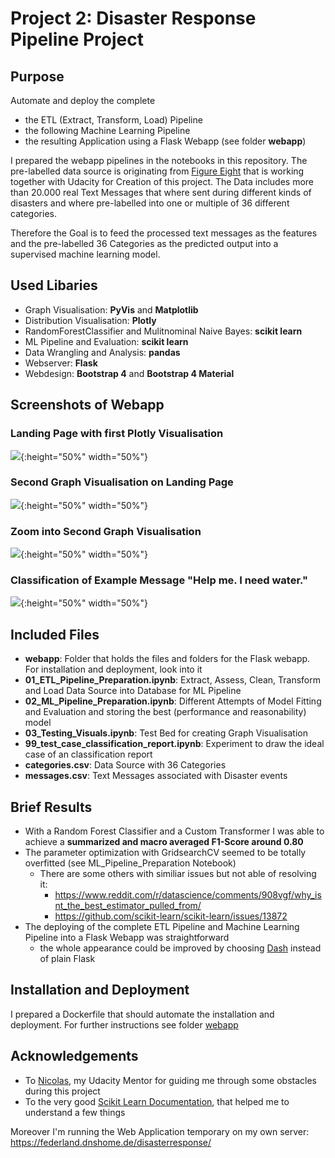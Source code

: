 # Project 2: Disaster Response Pipeline Project
## Purpose
Automate and deploy the complete 
  * the ETL (Extract, Transform, Load) Pipeline
  * the following Machine Learning Pipeline
  * the resulting Application using a Flask Webapp (see folder __webapp__)
  
I prepared the webapp pipelines in the notebooks in this repository. The pre-labelled data source is originating from [Figure Eight](https://www.figure-eight.com/) that is working together with Udacity for Creation of this project.
The Data includes more than 20.000 real Text Messages that where sent during different kinds of disasters and where pre-labelled into one or multiple of 36 different categories.

Therefore the Goal is to feed the processed text messages as the features and the pre-labelled 36 Categories as the predicted output into a supervised machine learning model. 

## Used Libaries

  * Graph Visualisation: __PyVis__ and __Matplotlib__
  * Distribution Visualisation: __Plotly__
  * RandomForestClassifier and Mulitnominal Naive Bayes: __scikit learn__
  * ML Pipeline and Evaluation: __scikit learn__
  * Data Wrangling and Analysis: __pandas__
  * Webserver: __Flask__
  * Webdesign: __Bootstrap 4__ and __Bootstrap 4 Material__

## Screenshots of Webapp
### Landing Page with first Plotly Visualisation
![](https://imgur.com/xTMDsW5.jpg){:height="50%" width="50%"}

### Second Graph Visualisation on Landing Page
![](https://imgur.com/paJIsXT.jpg){:height="50%" width="50%"}

### Zoom into Second Graph Visualisation
![](https://imgur.com/bS8uYnF.jpg){:height="50%" width="50%"}

### Classification of Example Message "Help me. I need water."
![](https://imgur.com/95ZeX3K.jpg){:height="50%" width="50%"}


## Included Files
  
  * __webapp__: Folder that holds the files and folders for the Flask webapp. For installation and deployment, look into it
  * __01_ETL_Pipeline_Preparation.ipynb__: Extract, Assess, Clean, Transform and Load Data Source into Database for ML Pipeline 
  * __02_ML_Pipeline_Preparation.ipynb__: Different Attempts of Model Fitting and Evaluation and storing the best (performance and reasonability) model 
  * __03_Testing_Visuals.ipynb__: Test Bed for creating Graph Visualisation
  * __99_test_case_classification_report.ipynb__: Experiment to draw the ideal case of an classification report
  * __categories.csv__: Data Source with 36 Categories
  * __messages.csv__: Text Messages associated with Disaster events 

## Brief Results

  * With a Random Forest Classifier and a Custom Transformer I was able to achieve a __summarized and macro averaged F1-Score around 0.80__
  * The parameter optimization with GridsearchCV seemed to be totally overfitted (see ML_Pipeline_Preparation Notebook)
    * There are some others with similiar issues but not able of resolving it:
      * https://www.reddit.com/r/datascience/comments/908vgf/why_isnt_the_best_estimator_pulled_from/
      * https://github.com/scikit-learn/scikit-learn/issues/13872
  * The deploying of the complete ETL Pipeline and Machine Learning Pipeline into a Flask Webapp was straightforward
    * the whole appearance could be improved by choosing [Dash](https://plot.ly/dash/) instead of plain Flask

## Installation and Deployment

I prepared a Dockerfile that should automate the installation and deployment.
For further instructions see folder [webapp](https://github.com/herrfeder/DataScientist/tree/master/Project_02_Disaster_Response_Pipelines/webapp/workspace)

## Acknowledgements

  * To [Nicolas](https://www.linkedin.com/in/essipova/), my Udacity Mentor for guiding me through some obstacles during this project
  * To the very good [Scikit Learn Documentation](https://scikit-learn.org/stable/), that helped me to understand a few things

Moreover I'm running the Web Application temporary on my own server: https://federland.dnshome.de/disasterresponse/